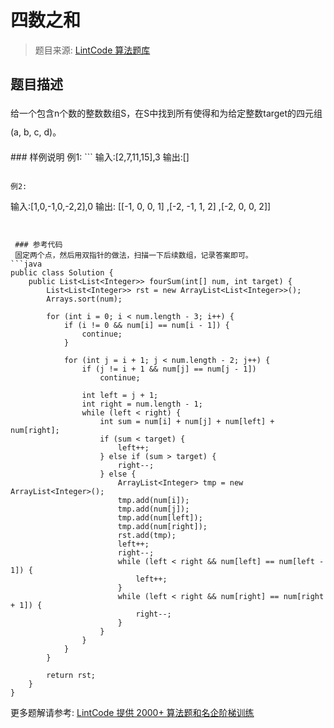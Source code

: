 # 四数之和
 > 题目来源: [LintCode 算法题库](https://www.lintcode.com/problem/4sum/?utm_source=sc-github-wzz)
 ## 题目描述
 <p><span style="line-height: 30px;">给一个包含n个数的整数数组S，在S中找到所有使得和为给定整数target的四元组(a, b, c, d)。</span></p>
 ### 样例说明
 例1:
```
输入:[2,7,11,15],3
输出:[]

```

例2:
```
输入:[1,0,-1,0,-2,2],0
输出:
[[-1, 0, 0, 1]
,[-2, -1, 1, 2]
,[-2, 0, 0, 2]]
```


 ### 参考代码
 固定两个点，然后用双指针的做法，扫描一下后续数组，记录答案即可。
```java
public class Solution {
	public List<List<Integer>> fourSum(int[] num, int target) {
		List<List<Integer>> rst = new ArrayList<List<Integer>>();
		Arrays.sort(num);

		for (int i = 0; i < num.length - 3; i++) {
			if (i != 0 && num[i] == num[i - 1]) {
				continue;
			}

			for (int j = i + 1; j < num.length - 2; j++) {
				if (j != i + 1 && num[j] == num[j - 1])
					continue;

				int left = j + 1;
				int right = num.length - 1;
				while (left < right) {
					int sum = num[i] + num[j] + num[left] + num[right];
					if (sum < target) {
						left++;
					} else if (sum > target) {
						right--;
					} else {
						ArrayList<Integer> tmp = new ArrayList<Integer>();
						tmp.add(num[i]);
						tmp.add(num[j]);
						tmp.add(num[left]);
						tmp.add(num[right]);
						rst.add(tmp);
						left++;
						right--;
						while (left < right && num[left] == num[left - 1]) {
							left++;
						}
						while (left < right && num[right] == num[right + 1]) {
							right--;
						}
					}
				}
			}
		}

		return rst;
	}
}
```
 更多题解请参考: [LintCode 提供 2000+ 算法题和名企阶梯训练](https://www.lintcode.com/problem/?utm_source=sc-github-wzz)